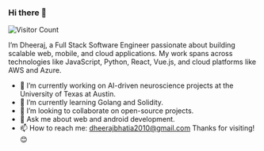 ### Hi there 👋

![Visitor Count](https://profile-counter.glitch.me/bhatiadheeraj/count.svg)

I’m Dheeraj, a Full Stack Software Engineer passionate about building scalable web, mobile, and cloud applications. My work spans across technologies like JavaScript, Python, React, Vue.js, and cloud platforms like AWS and Azure.
- 🔭 I’m currently working on AI-driven neuroscience projects at the University of Texas at Austin.
- 🌱 I’m currently learning Golang and Solidity.
- 👯 I’m looking to collaborate on open-source projects.
- 💬 Ask me about web and android development.
- 📫 How to reach me: dheerajbhatia2010@gmail.com
Thanks for visiting! 😊

<!--
**bhatiadheeraj/bhatiadheeraj** is a ✨ _special_ ✨ repository because its `README.md` (this file) appears on your GitHub profile.

Here are some ideas to get you started:

- 🔭 I’m currently working on ...
- 🌱 I’m currently learning ...
- 👯 I’m looking to collaborate on ...
- 🤔 I’m looking for help with ...
- 💬 Ask me about ...
- 📫 How to reach me: ...
- 😄 Pronouns: ...
- ⚡ Fun fact: ...
-->
